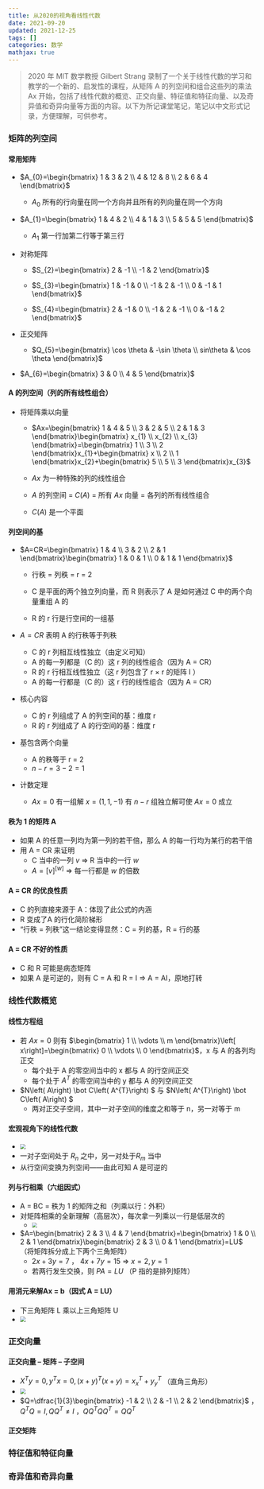 ```yaml
---
title: 从2020的视角看线性代数
date: 2021-09-20
updated: 2021-12-25
tags: []
categories: 数学
mathjax: true
---
```


> 2020 年 MIT 数学教授 Gilbert Strang 录制了一个关于线性代数的学习和教学的一个新的、启发性的课程，从矩阵 A 的列空间和组合这些列的乘法 Ax 开始，包括了线性代数的概览、正交向量、特征值和特征向量、以及奇异值和奇异向量等方面的内容。以下为所记课堂笔记，笔记以中文形式记录，方便理解，可供参考。

<!--more-->

### 矩阵的列空间

#### 常用矩阵

- $A_{0}=\begin{bmatrix}
  1 & 3 & 2 \\
  4 & 12 & 8 \\
  2 & 6 & 4
  \end{bmatrix}$
  
  - $A_{0}$ 所有的行向量在同一个方向并且所有的列向量在同一个方向

- $A_{1}=\begin{bmatrix}
  1 & 4 & 2 \\
  4 & 1 & 3 \\
  5 & 5 & 5
  \end{bmatrix}$
  
  - $A_{1}$ 第一行加第二行等于第三行

- 对称矩阵
  
  - $S_{2}=\begin{bmatrix}
    2 & -1 \\
    -1 & 2
    \end{bmatrix}$
  
  - $S_{3}=\begin{bmatrix}
    1 & -1 & 0 \\
    -1 & 2 & -1 \\
    0 & -1 & 1
    \end{bmatrix}$
  
  - $S_{4}=\begin{bmatrix}
    2 & -1 & 0 \\
    -1 & 2 & -1 \\
    0 & -1 & 2
    \end{bmatrix}$

- 正交矩阵
  
  - $Q_{5}=\begin{bmatrix}
    \cos \theta  & -\sin \theta  \\
    sin\theta  & \cos \theta 
    \end{bmatrix}$

- $A_{6}=\begin{bmatrix}
  3 & 0 \\
  4 & 5
  \end{bmatrix}$

#### A 的列空间（列的所有线性组合）

- 将矩阵乘以向量
  
  - $Ax=\begin{bmatrix} 1 & 4 & 5 \\ 3 & 2 & 5 \\ 2 & 1 & 3 \end{bmatrix}\begin{bmatrix} x_{1} \\ x_{2} \\ x_{3} \end{bmatrix}=\begin{bmatrix} 1 \\ 3 \\ 2 \end{bmatrix}x_{1}+\begin{bmatrix} x \\ 2 \\ 1 \end{bmatrix}x_{2}+\begin{bmatrix} 5 \\ 5 \\ 3 \end{bmatrix}x_{3}$
  
  - $Ax$ 为一种特殊的列的线性组合
  
  - $A$ 的列空间 = $C(A)$ = 所有 $Ax$ 向量 = 各列的所有线性组合
  
  - $C(A)$ 是一个平面

#### 列空间的基

- $A=CR=\begin{bmatrix}
  1 & 4 \\
  3 & 2 \\
  2 & 1
  \end{bmatrix}\begin{bmatrix}
  1 & 0 & 1 \\
  0 & 1 & 1
  \end{bmatrix}$
  
  - 行秩 = 列秩 = r = 2
  
  - C 是平面的两个独立列向量，而 R 则表示了 A 是如何通过 C 中的两个向量重组 A 的
  
  - R 的 r 行是行空间的一组基

- $A = CR$ 表明 A 的行秩等于列秩 
  - C 的 r 列相互线性独立（由定义可知）
  - A 的每一列都是（C 的）这 r 列的线性组合（因为 A = CR）
  - R 的 r 行相互线性独立（这 r 列包含了 r × r 的矩阵 I ）
  - A 的每一行都是（C 的）这 r 行的线性组合（因为 A = CR）
- 核心内容 
  - C 的 r 列组成了 A 的列空间的基：维度 r 
  - R 的 r 列组成了 A 的行空间的基：维度 r
- 基包含两个向量 
  - A 的秩等于 r = 2 
  - $n − r = 3 − 2 = 1$
- 计数定理 
  - $Ax = 0$ 有一组解 $x = (1, 1, −1)$ 有 $n − r$ 组独立解可使 $Ax = 0$ 成立

#### 秩为 1 的矩阵 A

- 如果 A 的任意一列均为第一列的若干倍，那么 A 的每一行均为某行的若干倍
- 用 A = CR 来证明
  - C 当中的一列 $v$ ⇒ R 当中的一行 $w$
  - $A=\left[ v\right] ^{\left[ w\right] }$ ⇒ 每一行都是 $w$ 的倍数

#### A = CR 的优良性质

- C 的列直接来源于 A：体现了此公式的内涵
- R 变成了A 的行化简阶梯形
- “行秩 = 列秩”这一结论变得显然：C = 列的基，R = 行的基

#### A = CR 不好的性质

- C 和 R 可能是病态矩阵
- 如果 A 是可逆的，则有 C = A 和 R = I ⇒ A = AI，原地打转

### 线性代数概览

#### 线性方程组

- 若 $Ax = 0$ 则有 $\begin{bmatrix} 1 \\ \vdots \\ m \end{bmatrix}\left[ x\right]=\begin{bmatrix} 0 \\ \vdots \\ 0 \end{bmatrix}$，x 与 A 的各列均正交
  - 每个处于 A 的零空间当中的 x 都与 A 的行空间正交 
  - 每个处于 $A^T$ 的零空间当中的 y 都与 A 的列空间正交
- $N\left( A\right) \bot C\left( A^{T}\right) $ 与 $N\left( A^{T}\right) \bot C\left( A\right) $
  - 两对正交子空间，其中一对子空间的维度之和等于 n，另一对等于 m

#### 宏观视角下的线性代数

- <img src="https://cdn.jsdelivr.net/gh/Bezhuang/Imgbed/blogimg/%E4%BB%8E2020%E7%9C%8B%E7%BA%BF%E6%80%A7%E4%BB%A3%E6%95%B001.png" style="zoom:67%;" />
- 一对子空间处于 $R_{n}$ 之中，另一对处于$R_{m}$ 当中
- 从行空间变换为列空间——由此可知 A 是可逆的

#### 列与行相乘（六组因式）

- A = BC = 秩为 1 的矩阵之和（列乘以行：外积）
- 对矩阵相乘的全新理解（高层次），每次拿一列乘以一行是低层次的
  - <img src="https://cdn.jsdelivr.net/gh/Bezhuang/Imgbed/blogimg/%E4%BB%8E2020%E7%9C%8B%E7%BA%BF%E6%80%A7%E4%BB%A3%E6%95%B002.png" style="zoom:67%;" />
- $A=\begin{bmatrix} 2 & 3 \\ 4 & 7 \end{bmatrix}=\begin{bmatrix} 1 & 0 \\ 2 & 1 \end{bmatrix}\begin{bmatrix} 2 & 3 \\ 0 & 1 \end{bmatrix}=LU$ （将矩阵拆分成上下两个三角矩阵）
  - $2x+3y=7$ ， $4x+7y=15$  ⇒ $x=2,y=1$
  - 若两行发生交换，则 $PA = LU$ （P 指的是排列矩阵）

#### 用消元来解Ax = b（因式 A = LU）

- 下三角矩阵 L 乘以上三角矩阵 U
- <img src="https://cdn.jsdelivr.net/gh/Bezhuang/Imgbed/blogimg/%E4%BB%8E2020%E7%9C%8B%E7%BA%BF%E6%80%A7%E4%BB%A3%E6%95%B003.png" style="zoom:67%;" />

### 正交向量

#### 正交向量 – 矩阵 – 子空间

- $X^{T}y=0,y^{T}x=0,\left( x+y\right) ^{T}\left( x+y\right)=x^{T}_{x}+y^{T}_{y}$ （直角三角形）
- <img src="https://cdn.jsdelivr.net/gh/Bezhuang/Imgbed/blogimg/%E4%BB%8E2020%E7%9C%8B%E7%BA%BF%E6%80%A7%E4%BB%A3%E6%95%B004.png" style="zoom:67%;" />
- $Q=\dfrac{1}{3}\begin{bmatrix} -1 & 2 \\ 2 & -1 \\ 2 & 2 \end{bmatrix}$ ，$Q^{T}Q=I,QQ^{T}\neq I$ ，$QQ^TQQ^T = QQ^T$

#### 正交矩阵



### 特征值和特征向量



### 奇异值和奇异向量





